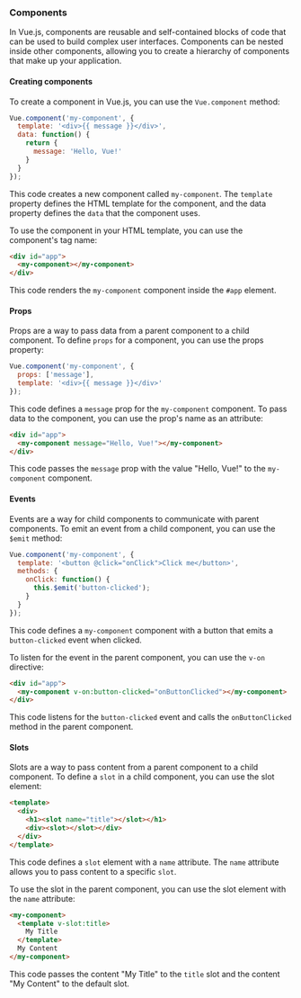 ### Components

In Vue.js, components are reusable and self-contained blocks of code that can be used to build complex user interfaces. Components can be nested inside other components, allowing you to create a hierarchy of components that make up your application.

#### Creating components

To create a component in Vue.js, you can use the `Vue.component` method:

```javascript
Vue.component('my-component', {
  template: '<div>{{ message }}</div>',
  data: function() {
    return {
      message: 'Hello, Vue!'
    }
  }
});
```

This code creates a new component called `my-component`. The `template` property defines the HTML template for the component, and the data property defines the `data` that the component uses.

To use the component in your HTML template, you can use the component's tag name:

```html
<div id="app">
  <my-component></my-component>
</div>
```

This code renders the `my-component` component inside the `#app` element.

#### Props

Props are a way to pass data from a parent component to a child component. To define `props` for a component, you can use the props property:

```javascript
Vue.component('my-component', {
  props: ['message'],
  template: '<div>{{ message }}</div>'
});
```

This code defines a `message` prop for the `my-component` component. To pass data to the component, you can use the prop's name as an attribute:

```html
<div id="app">
  <my-component message="Hello, Vue!"></my-component>
</div>
```

This code passes the `message` prop with the value "Hello, Vue!" to the `my-component` component.

#### Events

Events are a way for child components to communicate with parent components. To emit an event from a child component, you can use the `$emit` method:

```javascript
Vue.component('my-component', {
  template: '<button @click="onClick">Click me</button>',
  methods: {
    onClick: function() {
      this.$emit('button-clicked');
    }
  }
});
```

This code defines a `my-component` component with a button that emits a `button-clicked` event when clicked.

To listen for the event in the parent component, you can use the `v-on` directive:

```html
<div id="app">
  <my-component v-on:button-clicked="onButtonClicked"></my-component>
</div>
```

This code listens for the `button-clicked` event and calls the `onButtonClicked` method in the parent component.

#### Slots

Slots are a way to pass content from a parent component to a child component. To define a `slot` in a child component, you can use the slot element:

```html
<template>
  <div>
    <h1><slot name="title"></slot></h1>
    <div><slot></slot></div>
  </div>
</template>
```

This code defines a `slot` element with a `name` attribute. The `name` attribute allows you to pass content to a specific `slot`.

To use the slot in the parent component, you can use the slot element with the `name` attribute:

```html
<my-component>
  <template v-slot:title>
    My Title
  </template>
  My Content
</my-component>
```

This code passes the content "My Title" to the `title` slot and the content "My Content" to the default slot.